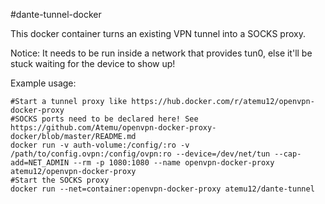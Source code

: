 #dante-tunnel-docker

This docker container turns an existing VPN tunnel into a SOCKS proxy.

Notice: It needs to be run inside a network that provides tun0, else it'll be stuck waiting for the device to show up!

Example usage:

    #Start a tunnel proxy like https://hub.docker.com/r/atemu12/openvpn-docker-proxy
    #SOCKS ports need to be declared here! See https://github.com/Atemu/openvpn-docker-proxy-docker/blob/master/README.md
    docker run -v auth-volume:/config/:ro -v /path/to/config.ovpn:/config/ovpn:ro --device=/dev/net/tun --cap-add=NET_ADMIN --rm -p 1080:1080 --name openvpn-docker-proxy atemu12/openvpn-docker-proxy
    #Start the SOCKS proxy
    docker run --net=container:openvpn-docker-proxy atemu12/dante-tunnel
